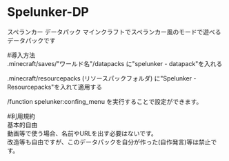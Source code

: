 # Spelunker-DP
スペランカー データパック
マインクラフトでスペランカー風のモードで遊べるデータパックです

#導入方法  
.minecraft/saves/"ワールド名"/datapacks に"spelunker - datapack"を入れる
  
.minecraft/resourcepacks (リソースパックフォルダ) に"Spelunker - Resourcepacks"を入れて適用する  
  
/function spelunker:confing_menu を実行することで設定ができます。  

#利用規約  
基本的自由  
動画等で使う場合、名前やURLを出す必要はないです。  
改造等も自由ですが、このデータパックを自分が作った(自作発言)等は禁止です。  

